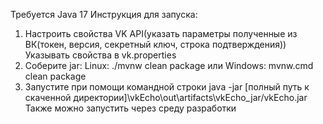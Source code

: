 Требуется Java 17
Инструкция для запуска:
1) Настроить свойства VK API(указать параметры полученные из ВК(токен, версия, секретный ключ, строка подтверждения)) Указывать свойства в vk.properties
2) Соберите jar: Linux: ./mvnw clean package или Windows: mvnw.cmd clean package
3) Запустите при помощи командной строки java -jar [полный путь к скаченной директории]\vkEcho\out\artifacts\vkEcho_jar/vkEcho.jar
Также можно запустить через среду разработки
